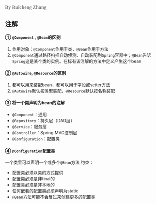 ### <font size=3pt face="MV Boli" color="gray">By Ruicheng Zhang</font>



## 注解

####   ① `@Component` , `@Bean`的区别

1.   作用对象：`@Component`作用于类，`@Bean`作用于方法
2.   `@Component`通过路径扫描自动侦测、自动装配到`Spring`容器中；`@Bean`告诉`Spring`这是某个类的实例。在标有该注解的方法中定义产生这个bean

####   ② `@Autowire`, `@Resource`的区别

1.   都可以用来装配bean，都可以用于字段或setter方法
2.   `@Autowire`默认按类型装配，`@Resource`默认按名称装配

####   ③ 将一个类声明为bean的注解

-   `@Component`：通用
-   `@Repository`：持久层（DAO层）
-   `@Service`：服务层
-   `@Controller`：Spring MVC控制层
-   `@Configuration`：配置类

####   ④ `@Configuration`配置类

一个类里可以声明一个或多个`@Bean`方法
约束：
- 配置类必须以类的方式提供
- 配置类必须是非final的
- 配置类必须是非本地的
- 任何嵌套的配置类必须声明为static
- `@Bean`方法可能不会反过来创建更多的配置类
